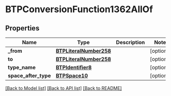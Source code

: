 # BTPConversionFunction1362AllOf

## Properties
Name | Type | Description | Notes
------------ | ------------- | ------------- | -------------
**_from** | [**BTPLiteralNumber258**](BTPLiteralNumber258.md) |  | [optional] 
**to** | [**BTPLiteralNumber258**](BTPLiteralNumber258.md) |  | [optional] 
**type_name** | [**BTPIdentifier8**](BTPIdentifier8.md) |  | [optional] 
**space_after_type** | [**BTPSpace10**](BTPSpace10.md) |  | [optional] 

[[Back to Model list]](../README.md#documentation-for-models) [[Back to API list]](../README.md#documentation-for-api-endpoints) [[Back to README]](../README.md)


